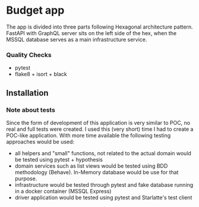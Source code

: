 # Budget app
The app is divided into three parts following Hexagonal architecture pattern. FastAPI with GraphQL server sits on the 
left side of the hex, when the MSSQL database serves as a main infrastructure service.

### Quality Checks
 - pytest
 - flake8 + isort + black


## Installation

### Note about tests
Since the form of development of this application is very similar to POC, no real and full tests were created. I used 
this (very short) time I had to create a POC-like application. With more time available the following testing approaches
would be used:
 - all helpers and "small" functions, not related to the actual domain would be tested using pytest + hypothesis
 - domain services such as list views would be tested using BDD methodology (Behave). In-Memory database would be use 
for that purpose.
 - infrastructure would be tested through pytest and fake database running in a docker container (MSSQL Express)
 - driver application would be tested using pytest and Starlatte's test client